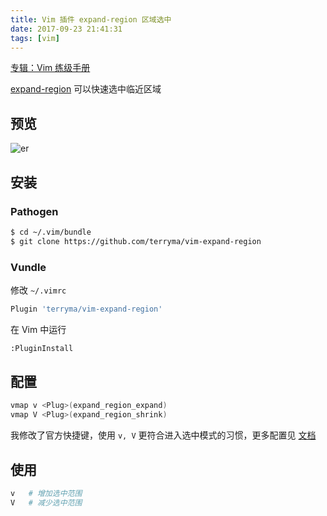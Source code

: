```yaml
---
title: Vim 插件 expand-region 区域选中
date: 2017-09-23 21:41:31
tags: [vim]
---
```


[专辑：Vim 练级手册](/vim)

[expand-region](https://github.com/terryma/vim-expand-region) 可以快速选中临近区域

<!-- more -->
<!-- toc -->

## 预览
![er](/images/expand-region.gif)

## 安装
### Pathogen
```bash
$ cd ~/.vim/bundle
$ git clone https://github.com/terryma/vim-expand-region
```

### Vundle
修改 `~/.vimrc`
```bash
Plugin 'terryma/vim-expand-region'
```
在 Vim 中运行
```bash
:PluginInstall
```

## 配置
```bash
vmap v <Plug>(expand_region_expand)
vmap V <Plug>(expand_region_shrink)
```
我修改了官方快捷键，使用 `v, V` 更符合进入选中模式的习惯，更多配置见 [文档](https://github.com/terryma/vim-expand-region#setting)

## 使用
```bash
v   # 增加选中范围
V   # 减少选中范围
```
